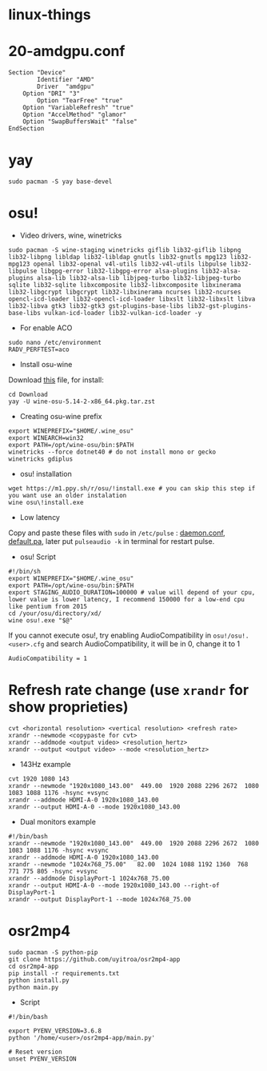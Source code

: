 # linux-things

# 20-amdgpu.conf

```
Section "Device"
        Identifier "AMD"
        Driver  "amdgpu"
	Option "DRI" "3" 
        Option "TearFree" "true"
	Option "VariableRefresh" "true"
	Option "AccelMethod" "glamor"
	Option "SwapBuffersWait" "false"
EndSection
```

# yay

```
sudo pacman -S yay base-devel
```

# osu!
+ Video drivers, wine, winetricks
```
sudo pacman -S wine-staging winetricks giflib lib32-giflib libpng lib32-libpng libldap lib32-libldap gnutls lib32-gnutls mpg123 lib32-mpg123 openal lib32-openal v4l-utils lib32-v4l-utils libpulse lib32-libpulse libgpg-error lib32-libgpg-error alsa-plugins lib32-alsa-plugins alsa-lib lib32-alsa-lib libjpeg-turbo lib32-libjpeg-turbo sqlite lib32-sqlite libxcomposite lib32-libxcomposite libxinerama lib32-libgcrypt libgcrypt lib32-libxinerama ncurses lib32-ncurses opencl-icd-loader lib32-opencl-icd-loader libxslt lib32-libxslt libva lib32-libva gtk3 lib32-gtk3 gst-plugins-base-libs lib32-gst-plugins-base-libs vulkan-icd-loader lib32-vulkan-icd-loader -y
```
+ For enable ACO
```
sudo nano /etc/environment
RADV_PERFTEST=aco
```
+ Install osu-wine

Download [this](https://drive.google.com/file/d/1iXIhJ20fe97A8xerU2aJGUe73p73V0iQ/view) file, for install:
```
cd Download
yay -U wine-osu-5.14-2-x86_64.pkg.tar.zst
```
+ Creating osu-wine prefix
```
export WINEPREFIX="$HOME/.wine_osu"
export WINEARCH=win32
export PATH=/opt/wine-osu/bin:$PATH
winetricks --force dotnet40 # do not install mono or gecko
winetricks gdiplus
```
+ osu! installation
```
wget https://m1.ppy.sh/r/osu/!install.exe # you can skip this step if you want use an older instalation
wine osu\!install.exe
```
+ Low latency

Copy and paste these files with `sudo` in `/etc/pulse` : [daemon.conf](https://cdn.discordapp.com/attachments/787140086151774248/798790395537784855/daemon.conf), [default.pa](https://cdn.discordapp.com/attachments/787140086151774248/798790398126063636/default.pa), later put `pulseaudio -k` in terminal for restart pulse.

+ osu! Script
```
#!/bin/sh
export WINEPREFIX="$HOME/.wine_osu" 
export PATH=/opt/wine-osu/bin:$PATH 
export STAGING_AUDIO_DURATION=100000 # value will depend of your cpu, lower value is lower latency, I recommend 150000 for a low-end cpu like pentium from 2015
cd /your/osu/directory/xd/
wine osu!.exe "$@"
```
If you cannot execute osu!, try enabling AudioCompatibility in `osu!/osu!.<user>.cfg` and search AudioCompatibility, it will be in 0, change it to 1
```
AudioCompatibility = 1
```

# Refresh rate change (use ```xrandr``` for show proprieties)

```
cvt <horizontal resolution> <vertical resolution> <refresh rate>
xrandr --newmode <copypaste for cvt> 
xrandr --addmode <output video> <resolution_hertz>
xrandr --output <output video> --mode <resolution_hertz>
```
+ 143Hz example
```
cvt 1920 1080 143
xrandr --newmode "1920x1080_143.00"  449.00  1920 2088 2296 2672  1080 1083 1088 1176 -hsync +vsync
xrandr --addmode HDMI-A-0 1920x1080_143.00
xrandr --output HDMI-A-0 --mode 1920x1080_143.00 
```
+ Dual monitors example
```
#!/bin/bash
xrandr --newmode "1920x1080_143.00"  449.00  1920 2088 2296 2672  1080 1083 1088 1176 -hsync +vsync
xrandr --addmode HDMI-A-0 1920x1080_143.00
xrandr --newmode "1024x768_75.00"   82.00  1024 1088 1192 1360  768 771 775 805 -hsync +vsync   
xrandr --addmode DisplayPort-1 1024x768_75.00
xrandr --output HDMI-A-0 --mode 1920x1080_143.00 --right-of DisplayPort-1
xrandr --output DisplayPort-1 --mode 1024x768_75.00
```

# osr2mp4
```
sudo pacman -S python-pip
git clone https://github.com/uyitroa/osr2mp4-app
cd osr2mp4-app
pip install -r requirements.txt
python install.py
python main.py
```
+ Script
```
#!/bin/bash

export PYENV_VERSION=3.6.8
python '/home/<user>/osr2mp4-app/main.py'

# Reset version
unset PYENV_VERSION
```
